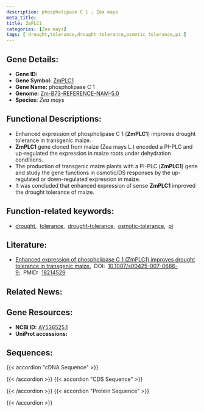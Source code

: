 ```yaml
---
description: phospholipase C 1 ; Zea mays
meta_title:
title: ZmPLC1
categories: [Zea mays]
tags: [ drought,tolerance,drought tolerance,osmotic tolerance,pi ]
---
```


## Gene Details:
- **Gene ID:** []()
- **Gene Symbol:** <u>ZmPLC1</u>
- **Gene Name:** phospholipase C 1
- **Genome:** [Zm-B73-REFERENCE-NAM-5.0]()
- **Species:** *Zea mays*

## Functional Descriptions:
   - Enhanced expression of phospholipase C 1 (**ZmPLC1**) improves drought tolerance in transgenic maize.
   - **ZmPLC1** gene cloned from maize (Zea mays L.) encoded a PI-PLC and up-regulated the expression in maize roots under dehydration conditions.
   - The production of transgenic maize plants with a PI-PLC (**ZmPLC1**) gene and study the gene functions in osmotic/DS responses by the up-regulated or down-regulated expression in maize.
   - It was concluded that enhanced expression of sense **ZmPLC1** improved the drought tolerance of maize.

## Function-related keywords:
   - [drought](/tags/drought/),&nbsp;&nbsp;[tolerance](/tags/tolerance/),&nbsp;&nbsp;[drought-tolerance](/tags/drought-tolerance/),&nbsp;&nbsp;[osmotic-tolerance](/tags/osmotic-tolerance/),&nbsp;&nbsp;[pi](/tags/pi/)

## Literature:
   - [Enhanced expression of phospholipase C 1 (ZmPLC1) improves drought tolerance in transgenic maize.](https://doi.org/10.1007/s00425-007-0686-9)&nbsp;&nbsp;DOI:&nbsp;&nbsp;[10.1007/s00425-007-0686-9](https://doi.org/10.1007/s00425-007-0686-9);&nbsp;&nbsp;PMID:&nbsp;&nbsp;[18214529](https://pubmed.ncbi.nlm.nih.gov/18214529/)

## Related News:

## Gene Resources:
- **NCBI ID:**  [AY536525.1](https://www.ncbi.nlm.nih.gov/gene/?term=AY536525.1)
- **UniProt accessions:**  [](https://www.uniprot.org/uniprotkb//entry)

## Sequences:
{{< accordion "cDNA Sequence" >}}

{{< /accordion >}}
{{< accordion "CDS Sequence" >}}

{{< /accordion >}}
{{< accordion "Protein Sequence" >}}

{{< /accordion >}}
